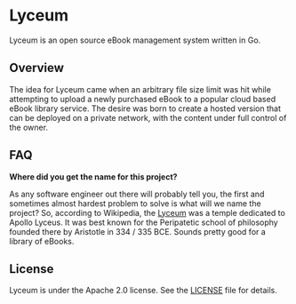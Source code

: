# Lyceum

Lyceum is an open source eBook management system written in Go.

## Overview

The idea for Lyceum came when an arbitrary file size limit was hit while
attempting to upload a newly purchased eBook to a popular cloud based eBook
library service. The desire was born to create a hosted version that can be
deployed on a private network, with the content under full control of the owner.

## FAQ

__Where did you get the name for this project?__

As any software engineer out there will probably tell you, the first and
sometimes almost hardest problem to solve is what will we name the project? So,
according to Wikipedia, the [Lyceum](https://en.wikipedia.org/wiki/Lyceum_(Classical))
was a temple dedicated to Apollo Lyceus. It was best known for the Peripatetic
school of philosophy founded there by Aristotle in 334 / 335 BCE. Sounds pretty
good for a library of eBooks.

## License

Lyceum is under the Apache 2.0 license. See the [LICENSE][license_file] file for details.

[license_file]:./LICENSE
